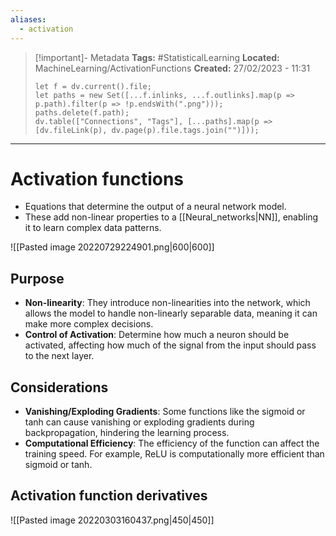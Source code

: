 ```yaml
---
aliases:
  - activation
---
```

> [!important]- Metadata
> **Tags:** #StatisticalLearning 
> **Located:** MachineLearning/ActivationFunctions
> **Created:** 27/02/2023 - 11:31
> ```dataviewjs
> let f = dv.current().file;
> let paths = new Set([...f.inlinks, ...f.outlinks].map(p => p.path).filter(p => !p.endsWith(".png")));
> paths.delete(f.path);
> dv.table(["Connections", "Tags"], [...paths].map(p => [dv.fileLink(p), dv.page(p).file.tags.join("")]));
> ```

___
# Activation functions
- Equations that determine the output of a neural network model.
- These add non-linear properties to a [[Neural_networks|NN]], enabling it to learn complex data patterns.


![[Pasted image 20220729224901.png|600|600]]



## Purpose
- **Non-linearity**: They introduce non-linearities into the network, which allows the model to handle non-linearly separable data, meaning it can make more complex decisions.
- **Control of Activation**: Determine how much a neuron should be activated, affecting how much of the signal from the input should pass to the next layer.
## Considerations
- **Vanishing/Exploding Gradients**: Some functions like the sigmoid or tanh can cause vanishing or exploding gradients during backpropagation, hindering the learning process.
- **Computational Efficiency**: The efficiency of the function can affect the training speed. For example, ReLU is computationally more efficient than sigmoid or tanh.
## Activation function derivatives

![[Pasted image 20220303160437.png|450|450]]